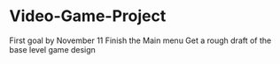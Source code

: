 # Video-Game-Project
First goal by November 11 
  Finish the Main menu
  Get a rough draft of the base level game design
  

